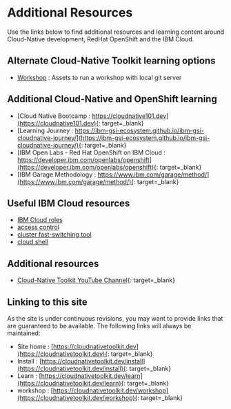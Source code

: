# Additional Resources

Use the links below to find additional resources and learning content around Cloud-Native development, RedHat OpenShift and the IBM Cloud.

## Alternate Cloud-Native Toolkit learning options

- [Workshop](workshop/workshop.md) : Assets to run a workshop with local git server

## Additional Cloud-Native and OpenShift learning

- [Cloud Native Bootcamp : https://cloudnative101.dev](https://cloudnative101.dev){: target=_blank}
- [Learning Journey : https://ibm-gsi-ecosystem.github.io/ibm-gsi-cloudnative-journey/](https://ibm-gsi-ecosystem.github.io/ibm-gsi-cloudnative-journey/){: target=_blank}
- [IBM Open Labs - Red Hat OpenShift on IBM Cloud : https://developer.ibm.com/openlabs/openshift](https://developer.ibm.com/openlabs/openshift){: target=_blank}
- [IBM Garage Methodology : https://www.ibm.com/garage/method/](https://www.ibm.com/garage/method/){: target=_blank}

## Useful IBM Cloud resources

- [IBM Cloud roles](ibm-cloud/ibm-cloud-roles.md)
- [access control](ibm-cloud/access-control.md)
- [cluster fast-switching tool](ibm-cloud/icc.md)
- [cloud shell](ibm-cloud/cloud-shell.md)

## Additional resources

- [Cloud-Native Toolkit YouTube Channel](https://www.youtube.com/channel/UCCv359rg3CxVGFttCp0Tzvg){: target=_blank}

## Linking to this site

As the site is under continuous revisions, you may want to provide links that are guaranteed to be available.  The following links will always be maintained:

- Site home : [https://cloudnativetoolkit.dev](https://cloudnativetoolkit.dev){: target=_blank}
- Install : [https://cloudnativetoolkit.dev/install](https://cloudnativetoolkit.dev/install){: target=_blank}
- Learn : [https://cloudnativetoolkit.dev/learn](https://cloudnativetoolkit.dev/learn){: target=_blank}
- workshop : [https://cloudnativetoolkit.dev/workshop](https://cloudnativetoolkit.dev/workshop){: target=_blank}
